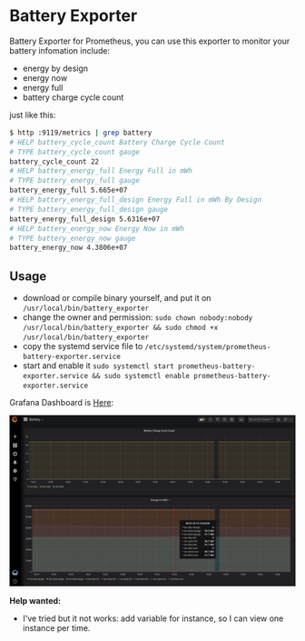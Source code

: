 # Battery Exporter

Battery Exporter for Prometheus, you can use this exporter to monitor your battery infomation include:

- energy by design
- energy now
- energy full
- battery charge cycle count

just like this:

```bash
$ http :9119/metrics | grep battery
# HELP battery_cycle_count Battery Charge Cycle Count
# TYPE battery_cycle_count gauge
battery_cycle_count 22
# HELP battery_energy_full Energy Full in mWh
# TYPE battery_energy_full gauge
battery_energy_full 5.665e+07
# HELP battery_energy_full_design Energy Full in mWh By Design
# TYPE battery_energy_full_design gauge
battery_energy_full_design 5.6316e+07
# HELP battery_energy_now Energy Now in mWh
# TYPE battery_energy_now gauge
battery_energy_now 4.3806e+07
```

## Usage

- download or compile binary yourself, and put it on `/usr/local/bin/battery_exporter`
- change the owner and permission: `sudo chown nobody:nobody /usr/local/bin/battery_exporter && sudo chmod +x /usr/local/bin/battery_exporter`
- copy the systemd service file to `/etc/systemd/system/prometheus-battery-exporter.service`
- start and enable it `sudo systemctl start prometheus-battery-exporter.service && sudo systemctl enable prometheus-battery-exporter.service`

Grafana Dashboard is [Here](./grafana.json):

![Grafana Dashboard For Battery Exporter](./battery_exporter_grafana.png)

**Help wanted:**

- I've tried but it not works: add variable for instance, so I can view one instance per time.
